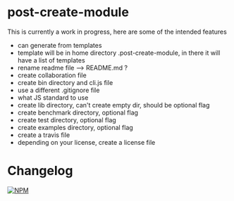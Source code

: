 # post-create-module

This is currently a work in progress, here are some of the intended features

* can generate from templates
* template will be in home directory .post-create-module, in there it will have a list of templates
* rename readme file --> README.md ?
* create collaboration file
* create bin directory and cli.js file
* use a different .gitignore file
* what JS standard to use
* create lib directory, can't create empty dir, should be optional flag
* create benchmark directory, optional flag
* create test directory, optional flag
* create examples directory, optional flag
* create a travis file
* depending on your license, create a license file

# Changelog

[![NPM](https://nodei.co/npm/post-create-module.png)](https://nodei.co/npm/post-create-module/)
